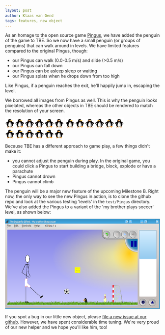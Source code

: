 ```yaml
---
layout: post
author: Klaas van Gend
tags: features, new object
---
```


As an homage to the open source game [Pingus](http://pingus.seul.org/), we have added the penguin of the game to TBE. So we now have a small penguin (or groups of penguins) that can walk around in levels. We have limited features compared to the original Pingus, though:

 * our Pingus can walk (0.0-0.5 m/s) and slide (>0.5 m/s)
 * our Pingus can fall down
 * our Pingus can be asleep sleep or waiting
 * our Pingus splats when he drops down from too high

Like Pingus, if a penguin reaches the exit, he'll happily jump in, escaping the level.

We borrowed all images from Pingus as well. This is why the penguin looks pixelated, whereas the other objects in TBE should be rendered to match the resolution of your screen.

![Pingus waiting](/images/2015-12-26-pingus-waiter.png) ![Pingus waiting](/images/2015-12-26-pingus-waiter.png) ![Pingus waiting](/images/2015-12-26-pingus-waiter.png) 

Because TBE has a different approach to game play, a few things didn't make it:

 * you cannot adjust the penguin during play. In the original game, you could click a Pingus to start building a bridge, block, explode or have a parachute
 * Pingus cannot drown
 * Pingus cannot climb

The penguin will be a major new feature of the upcoming Milestone B. Right now, the only way to see the new Pingus in action, is to clone the github repo and look at the various testing 'levels' in the `test/Pingus` directory. We've also added the Pingus to a variant of the 'my brother plays soccer' level, as shown below:

![New level brother plays soccer with our penguin](/images/2015-12-26-pingus-goalie-level.png)

If you spot a bug in our little new object, please [file a new issue at our github](https://github.com/the-butterfly-effect/tbe/issues). However, we have spent considerable time tuning. We're very proud of our new helper and we hope you'll like him, too!
